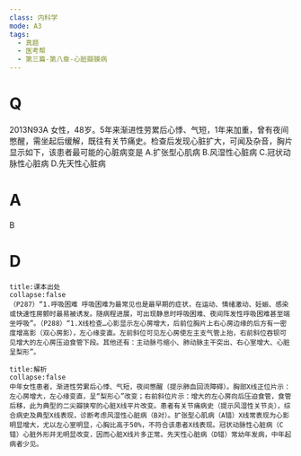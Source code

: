 ```yaml
---
class: 内科学
mode: A3
tags:
  - 真题
  - 医考帮
  - 第三篇-第八章-心脏瓣膜病
---
```


# Q
2013N93A 女性，48岁。5年来渐进性劳累后心悸、气短，1年来加重，曾有夜间憋醒，需坐起后缓解，既往有关节痛史。检查后发现心脏扩大，可闻及杂音，胸片显示如下，该患者最可能的心脏病变是
A.扩张型心肌病
B.风湿性心脏病
C.冠状动脉性心脏病
D.先天性心脏病

# A
B
# D
```ad-note
title:课本出处
collapse:false
（P287）“1.呼吸困难 呼吸困难为最常见也是最早期的症状，在运动、情绪激动、妊娠、感染或快速性房颤时最易被诱发。随病程进展，可出现静息时呼吸困难、夜间阵发性呼吸困难甚至端坐呼吸”。（P288）“1.X线检查…心影显示左心房增大，后前位胸片上右心房边缘的后方有一密度增高影（双心房影），左心缘变直。左前斜位可见左心房使左主支气管上抬，右前斜位吞钡可见增大的左心房压迫食管下段。其他还有：主动脉弓缩小、肺动脉主干突出、右心室增大、心脏呈梨形”。
```

```ad-summary
title:解析
collapse:false
中年女性患者，渐进性劳累后心悸、气短，夜间憋醒（提示肺血回流障碍）。胸部X线正位片示：左心房增大，左心缘变直，呈“梨形心”改变；右前斜位片示：增大的左心房向后压迫食管，食管后移，此为典型的二尖瓣狭窄的心脏X线平片改变。患者有关节痛病史（提示风湿性关节炎），综合病史及典型X线表现，诊断考虑风湿性心脏病（B对）。扩张型心肌病（A错）X线常表现为心影明显增大，尤以左心室明显，心胸比高于50%，不符合该患者X线表现。冠状动脉性心脏病（C错）心脏外形并无明显改变，因而心脏X线片多正常。先天性心脏病（D错）常幼年发病，中年起病者少见。
```

